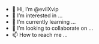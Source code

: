 - 👋 Hi, I’m @evilXvip
- 👀 I’m interested in ...
- 🌱 I’m currently learning ...
- 💞️ I’m looking to collaborate on ...
- 📫 How to reach me ...

<!---
evilXvip/evilXvip is a ✨ special ✨ repository because its `README.md` (this file) appears on your GitHub profile.
You can click the Preview link to take a look at your changes.
--->
